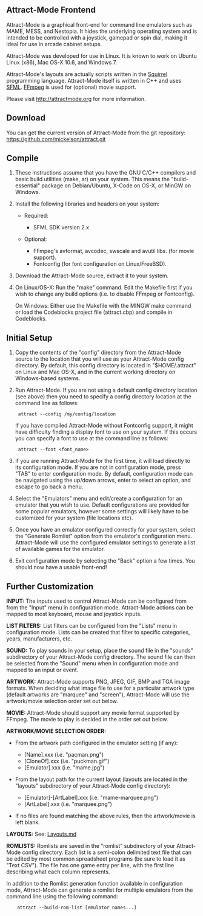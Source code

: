 Attract-Mode Frontend
---------------------

Attract-Mode is a graphical front-end for command line emulators such 
as MAME, MESS, and Nestopia.  It hides the underlying operating system and 
is intended to be controlled with a joystick, gamepad or spin dial, making 
it ideal for use in arcade cabinet setups.

Attract-Mode was developed for use in Linux.  It is known to work on Ubuntu 
Linux (x86), Mac OS-X 10.6, and Windows 7.

Attract-Mode's layouts are actually scripts written in the [Squirrel][]
programming language. Attract-Mode itself is written in C++ and uses
[SFML][].  [FFmpeg][] is used for (optional) movie support.

Please visit <http://attractmode.org> for more information.

Download 
--------

You can get the current version of Attract-Mode from the git 
repository: <https://github.com/mickelson/attract.git>

Compile
-------

1. These instructions assume that you have the GNU C/C++ compilers and 
basic build utilities (make, ar) on your system.  This means the "build-
essential" package on Debian/Ubuntu, X-Code on OS-X, or MinGW on Windows. 

2. Install the following libraries and headers on your system:

   * Required:
      - SFML SDK version 2.x 

   * Optional:
      - FFmpeg's avformat, avcodec, swscale and avutil libs.
     	(for movie support).
      - Fontconfig (for font configuration on Linux/FreeBSD).

3. Download the Attract-Mode source, extract it to your system.

4. On Linux/OS-X: Run the "make" command.  Edit the Makefile first if you 
wish to change any build options  (i.e. to disable FFmpeg or Fontconfig).  

	On Windows: Either use the Makefile with the MINGW make command or load
the Codeblocks project file (attract.cbp) and compile in Codeblocks.

Initial Setup
-------------

1. Copy the contents of the "config" directory from the Attract-Mode 
source to the location that you will use as your Attract-Mode config
directory.  By default, this config directory is located in "$HOME/.attract" 
on Linux and Mac OS-X, and in the current working directory on Windows-based
systems.

2. Run Attract-Mode.  If you are not using a default config directory
location (see above) then you need to specify a config directory location at
the command line as follows:

		attract --config /my/config/location

	If you have compiled Attract-Mode without Fontconfig support, it might
have difficulty finding a display font to use on your system.  If this
occurs you can specify a font to use at the command line as follows: 

		attract --font <font_name>

3. If you are running Attract-Mode for the first time, it will load directly 
to its configuration mode.  If you are not in configuration mode, press "TAB" 
to enter configuration mode.  By default, configuration mode can be navigated
using the up/down arrows, enter to select an option, and escape to go back a 
menu.

4. Select the "Emulators" menu and edit/create a configuration for an 
emulator that you wish to use.  Default configurations are provided for some 
popular emulators, however some settings will likely have to be customized 
for your system (file locations etc).

5. Once you have an emulator configured correctly for your system, select 
the "Generate Romlist" option from the emulator's configuration menu.  
Attract-Mode will use the configured emulator settings to generate a list of 
available games for the emulator.

6.  Exit configuration mode by selecting the "Back" option a few times. 
You should now have a usable front-end!

Further Customization
---------------------

**INPUT:** The inputs used to control Attract-Mode can be configured from
from the "Input" menu in configuration mode.  Attract-Mode actions can be
mapped to most keyboard, mouse and joystick inputs.

**LIST FILTERS:** List filters can be configured from the "Lists" menu 
in configuration mode. Lists can be created that filter to specific 
categories, years, manufacturers, etc.

**SOUND:** To play sounds in your setup, place the sound file in the "sounds" 
subdirectory of your Attract-Mode config directory.  The sound file can 
then be selected from the "Sound" menu when in configuration mode and mapped
to an input or event.

**ARTWORK:** Attract-Mode supports PNG, JPEG, GIF, BMP and TGA image formats.
When deciding what image file to use for a particular artwork type
(default artworks are "marquee" and "screen"), Attract-Mode will use the
artwork/movie selection order set out below.

**MOVIE:** Attract-Mode should support any movie format supported by FFmpeg.
The movie to play is decided in the order set out below.

**ARTWORK/MOVIE SELECTION ORDER:**

   * From the artwork path configured in the emulator setting (if any):

      - [Name].xxx  (i.e. "pacman.png")  
      - [CloneOf].xxx  (i.e. "puckman.gif")  
      - [Emulator].xxx (i.e. "mame.jpg")  

   * From the layout path for the current layout (layouts are located in
   the "layouts" subdirectory of your Attract-Mode config directory):

      - [Emulator]-[ArtLabel].xxx  (i.e. "mame-marquee.png")  
      - [ArtLabel].xxx  (i.e. "marquee.png")  

   * If no files are found matching the above rules, then the artwork/movie 
   is left blank.

**LAYOUTS:** See: [Layouts.md][]

**ROMLISTS:** Romlists are saved in the "romlist" subdirectory of your 
Attract-Mode config directory.  Each list is a semi-colon delimited text 
file that can be edited by most common spreadsheet programs (be sure to
load it as "Text CSV").  The file has one game entry per line, with the 
first line describing what each column represents.

In addition to the Romlist generation function available in configuration 
mode, Attract-Mode can generate a romlist for multiple emulators from the 
command line using the following command: 

		attract --build-rom-list [emulator names...]

[Layouts.md]: Layouts.md
[SFML]: http://www.sfml-dev.org
[Squirrel]: http://www.squirrel-lang.org
[FFmpeg]: http://www.ffmpeg.org
